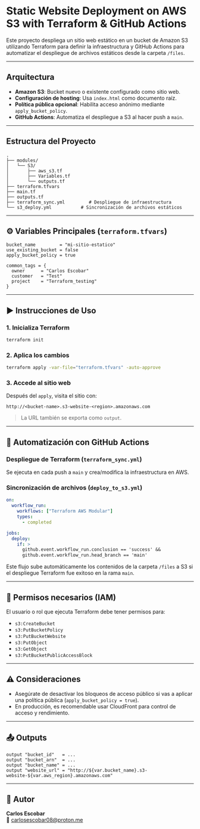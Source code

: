 # Static Website Deployment on AWS S3 with Terraform & GitHub Actions

Este proyecto despliega un sitio web estático en un bucket de Amazon S3 utilizando Terraform para definir la infraestructura y GitHub Actions para automatizar el despliegue de archivos estáticos desde la carpeta `/files`.

---

## Arquitectura

- **Amazon S3**: Bucket nuevo o existente configurado como sitio web.
- **Configuración de hosting**: Usa `index.html` como documento raíz.
- **Política pública opcional**: Habilita acceso anónimo mediante `apply_bucket_policy`.
- **GitHub Actions**: Automatiza el despliegue a S3 al hacer push a `main`.

---

## Estructura del Proyecto

```
.
├── modules/
│   └── S3/
│       ├── aws_s3.tf
│       ├── Variables.tf
│       └── outputs.tf
├── terraform.tfvars
├── main.tf
├── outputs.tf
├── terraform_sync.yml         # Despliegue de infraestructura
└── s3_deploy.yml           # Sincronización de archivos estáticos
```

---

## ⚙️ Variables Principales (`terraform.tfvars`)

```hcl
bucket_name         = "mi-sitio-estatico"
use_existing_bucket = false
apply_bucket_policy = true

common_tags = {
  owner      = "Carlos Escobar"
  customer   = "Test"
  project    = "Terraform_testing"
}
```

---

## ▶️ Instrucciones de Uso

### 1. Inicializa Terraform

```bash
terraform init
```

### 2. Aplica los cambios

```bash
terraform apply -var-file="terraform.tfvars" -auto-approve
```

### 3. Accede al sitio web

Después del `apply`, visita el sitio con:

```
http://<bucket-name>.s3-website-<region>.amazonaws.com
```

> La URL también se exporta como `output`.

---

## 🤖 Automatización con GitHub Actions

### Despliegue de Terraform (`terraform_sync.yml`)

Se ejecuta en cada push a `main` y crea/modifica la infraestructura en AWS.

### Sincronización de archivos (`deploy_to_s3.yml`)

```yaml
on:
  workflow_run:
    workflows: ["Terraform AWS Modular"]
    types:
      - completed

jobs:
  deploy:
    if: >
      github.event.workflow_run.conclusion == 'success' &&
      github.event.workflow_run.head_branch == 'main'
```

Este flujo sube automáticamente los contenidos de la carpeta `/files` a S3 si el despliegue Terraform fue exitoso en la rama `main`.

---

## 🔐 Permisos necesarios (IAM)

El usuario o rol que ejecuta Terraform debe tener permisos para:

- `s3:CreateBucket`
- `s3:PutBucketPolicy`
- `s3:PutBucketWebsite`
- `s3:PutObject`
- `s3:GetObject`
- `s3:PutBucketPublicAccessBlock`

---

## ⚠️ Consideraciones

- Asegúrate de desactivar los bloqueos de acceso público si vas a aplicar una política pública (`apply_bucket_policy = true`).
- En producción, es recomendable usar CloudFront para control de acceso y rendimiento.

---

## 📤 Outputs

```hcl
output "bucket_id"   = ...
output "bucket_arn"  = ...
output "bucket_name" = ...
output "website_url" = "http://${var.bucket_name}.s3-website-${var.aws_region}.amazonaws.com"
```

---

## 👤 Autor

**Carlos Escobar**  
📧 carlosescobar08@proton.me
